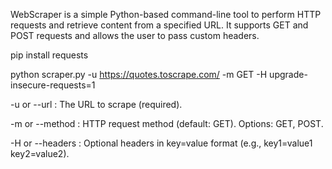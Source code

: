 WebScraper is a simple Python-based command-line tool to perform HTTP requests and retrieve content from a specified URL. It supports GET and POST requests and allows the user to pass custom headers.

pip install requests

python scraper.py -u https://quotes.toscrape.com/ -m GET -H upgrade-insecure-requests=1

-u or --url : The URL to scrape (required).

-m or --method : HTTP request method (default: GET). Options: GET, POST.

-H or --headers : Optional headers in key=value format (e.g., key1=value1 key2=value2).
